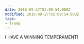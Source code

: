```yaml
---
date: 2016-09-27T02:09:54.000Z
modified: 2016-09-27T02:09:54.000Z
tags:
- trump
---
```


  I HAVE A WINNING TEMPERAMENT!
